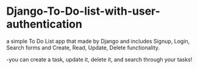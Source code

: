 # Django-To-Do-list-with-user-authentication
a simple To Do List app that made by Django and includes Signup, Login, Search forms and
Create, Read, Update, Delete functionality.


-you can create a task, update it, delete it, and search through your tasks!